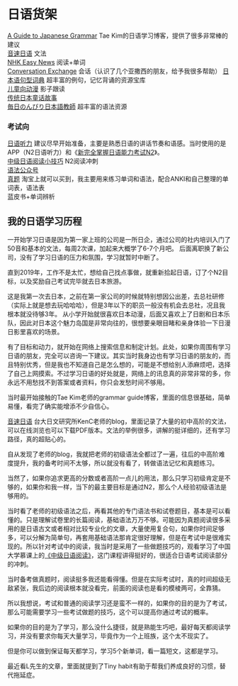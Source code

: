 #  日语货架
[A Guide to Japanese Grammar](http://www.guidetojapanese.org/learn/complete/) Tae Kim的日语学习博客，提供了很多非常棒的建议  
[音速日语](https://jp.sonic-learning.com/)  文法  
[NHK Easy News](https://www3.nhk.or.jp/news/easy/) 阅读+单词  
[Conversation Exchange](https://www.conversationexchange.com/) 会话（认识了几个亚撒西的朋友，给予我很多帮助） 
[日本语句型词典](https://book.douban.com/subject/1234683/) 超丰富的例句，记忆背诵的资源宝库  
[儿童向动漫](https://space.bilibili.com/9573065/favlist?fid=1020661365&ftype=create) 影子跟读  
[传统日本童话故事]()  
[毎日のんびり日本語教師](https://nihongonosensei.net/) 超丰富的语法资源

### 考试向
[日语听力]()  建议尽早开始准备，主要是熟悉日语的讲话节奏和语感。当时使用的是APP（N2日语听力）和《[新完全掌握日语能力考试N2](https://book.douban.com/subject/7000114/)》。  
[中级日语阅读小技巧](https://www.icourse163.org/course/CCSFDX-1205895804)  N2阅读冲刺   
[语法公众号]()  
[真题]()  淘宝上就可以买到，我主要用来练习单词和语法，配合ANKI和自己整理的单词表，语法表  
蓝皮书+单词辨析  


##  我的日语学习历程

一开始学习日语是因为第一家上班的公司是一所日企，通过公司的社内培训入门了50音和基本的文法，每周2次课，加起来大概学了6-7个月吧。
后面离职换了新公司，没有了学习日语的压力和氛围，学习就暂时中断了。  

直到2019年，工作不是太忙，想给自己找点事做，就重新拾起日语，订了个N2目标，以及奖励自己考试完毕就去日本旅游。  

这是我第一次去日本，之前在第一家公司的时候就特别想因公出差，去总社研修（实际上就是想去玩哈哈哈），但是3年以下的职员一般没有机会去总社，况且我根本就没待够3年。
从小学开始就很喜欢日本动漫，后面又喜欢上了日剧和日本乐队，因此对日本这个魅力岛国是非常向往的，很想要亲眼目睹和亲身体验一下日漫日影里喜欢的场景。

有了目标和动力，就开始在网络上搜索信息和制定计划。此处，如果你周围有学习日语的朋友，完全可以咨询一下建议。其实当时我身边也有学习日语的朋友的，而且特别优秀，但是我也不知道自己是怎么想的，可能是不想给别人添麻烦吧，选择了自己上网摸索。不过学习日语的好处就是，网络上的讯息真的非常非常的多，你永远不用愁找不到答案或者资料，你只会发愁时间不够用。

当时最开始接触的Tae Kim老师的grammar guide博客，里面的信息很基础，简单易懂，看完了确实能增添不少自信心。

[音速日语](https://jp.sonic-learning.com/)  台大日文研究所KenC老师的blog，里面记录了大量的初中高阶的文法，可以在线浏览也可以下载PDF版本。文法的举例很多，讲解的挺详细的，还有学习路径，真的超贴心的。

自从发现了老师的blog，我就把老师的初级语法全都过了一遍，往后的中高阶难度提升，我的备考时间不太够，所以就没有看了，转做语法记忆和真题练习。

当然了，如果你追求更高的分数或者高阶一点儿的用法，那么只学习初级肯定是不够的，如果你和我一样，当下的最主要目标是通过N2，那么个人经验初级语法是够用的。

当时看了老师的初级语法之后，再看其他的专门语法书和试卷题目，基本是可以看懂的。只是理解试卷里的长篇阅读，基础语法万万不够。可能因为真题阅读很多采用的是日语古文或者相对比较专业化的文章，大量使用复合句，如果你时间足够多，可以分解为简单句，再套用基础语法那肯定很好理解，但是在考试中是很难实现的。所以针对考试中的阅读，我当时是采用了一些做题技巧的，观看学习了中国大学慕课上的[《中级日语阅读》](https://www.icourse163.org/course/CCSFDX-1205895804)，这门课程讲得挺好的，很适合日语考试阅读部分的冲刺。

当时备考做真题时，阅读挺多我还能看得懂。但是在实际考试时，真的时间超级无敌紧张，我后边的阅读根本就没看完，前面的阅读也是看的模棱两可，全靠猜。  

所以我想说，考试和普通的阅读学习还是蛮不一样的，如果你的目的是为了考试，那么可能需要学习一些考试做题的技巧，这个可以提高你通过考试的概率。  

如果你的目的是为了学习，那么没什么捷径，就是熟能生巧吧，最好每天都阅读学习，并没有要求你每天大量学习，毕竟作为一个上班族，这个太不现实了。  

但是你可以做到保证每天都学习，学习5个新单词，看一篇短文，这都是学习。  

最近看L先生的文章，里面就提到了Tiny habit有助于帮我们养成良好的习惯，替代拖延症。


